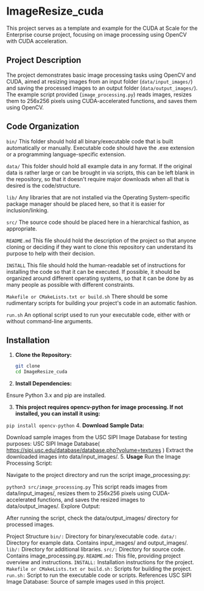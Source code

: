 # ImageResize_cuda

This project serves as a template and example for the CUDA at Scale for the Enterprise course project, focusing on image processing using OpenCV with CUDA acceleration.

## Project Description

The project demonstrates basic image processing tasks using OpenCV and CUDA, aimed at resizing images from an input folder (`data/input_images/`) and saving the processed images to an output folder (`data/output_images/`). The example script provided (`image_processing.py`) reads images, resizes them to 256x256 pixels using CUDA-accelerated functions, and saves them using OpenCV.

## Code Organization

```bin/```
This folder should hold all binary/executable code that is built automatically or manually. Executable code should have the .exe extension or a programming language-specific extension.

```data/```
This folder should hold all example data in any format. If the original data is rather large or can be brought in via scripts, this can be left blank in the repository, so that it doesn't require major downloads when all that is desired is the code/structure.

```lib/```
Any libraries that are not installed via the Operating System-specific package manager should be placed here, so that it is easier for inclusion/linking.

```src/```
The source code should be placed here in a hierarchical fashion, as appropriate.

```README.md```
This file should hold the description of the project so that anyone cloning or deciding if they want to clone this repository can understand its purpose to help with their decision.

```INSTALL```
This file should hold the human-readable set of instructions for installing the code so that it can be executed. If possible, it should be organized around different operating systems, so that it can be done by as many people as possible with different constraints.

```Makefile or CMakeLists.txt or build.sh```
There should be some rudimentary scripts for building your project's code in an automatic fashion.

```run.sh```
An optional script used to run your executable code, either with or without command-line arguments.

## Installation

1. **Clone the Repository:**

   ```bash
   git clone
   cd ImageResize_cuda
2. **Install Dependencies:**

Ensure Python 3.x and pip are installed.

3. **This project requires opencv-python for image processing. If not installed, you can install it using:**

```pip install opencv-python```
4. **Download Sample Data:**

Download sample images from the USC SIPI Image Database for testing purposes: USC SIPI Image Database( https://sipi.usc.edu/database/database.php?volume=textures )
Extract the downloaded images into data/input_images/.
5. **Usage**
Run the Image Processing Script:

Navigate to the project directory and run the script image_processing.py:

```python3 src/image_processing.py```
This script reads images from data/input_images/, resizes them to 256x256 pixels using CUDA-accelerated functions, and saves the resized images to data/output_images/.
Explore Output:

After running the script, check the data/output_images/ directory for processed images.

Project Structure
```bin/:``` Directory for binary/executable code.
```data/:``` Directory for example data. Contains input_images/ and output_images/.
```lib/:``` Directory for additional libraries.
```src/:``` Directory for source code. Contains image_processing.py.
```README.md:``` This file, providing project overview and instructions.
```INSTALL:``` Installation instructions for the project.
```Makefile or CMakeLists.txt or build.sh:``` Scripts for building the project.
```run.sh:``` Script to run the executable code or scripts.
References
USC SIPI Image Database: Source of sample images used in this project.
